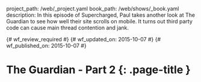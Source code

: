 project_path: /web/_project.yaml
book_path: /web/shows/_book.yaml
description: In this episode of Supercharged, Paul takes another look at The Guardian to see how well their site scrolls on mobile. It turns out third party code can cause main thread contention and jank.

{# wf_review_required #}
{# wf_updated_on: 2015-10-07 #}
{# wf_published_on: 2015-10-07 #}

# The Guardian - Part 2 {: .page-title }
